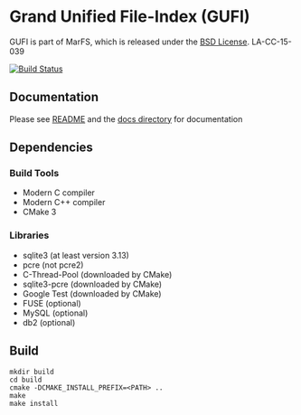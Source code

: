 # Grand Unified File-Index (GUFI)

GUFI is part of MarFS, which is released under the [BSD License](LICENSE.txt).
LA-CC-15-039

[![Build Status](https://travis-ci.com/mar-file-system/GUFI.svg?branch=master)](https://travis-ci.com/mar-file-system/GUFI)

## Documentation
Please see [README](README) and the [docs directory](docs) for documentation

## Dependencies

### Build Tools
- Modern C compiler
- Modern C++ compiler
- CMake 3

### Libraries
- sqlite3 (at least version 3.13)
- pcre (not pcre2)
- C-Thread-Pool (downloaded by CMake)
- sqlite3-pcre (downloaded by CMake)
- Google Test (downloaded by CMake)
- FUSE (optional)
- MySQL (optional)
- db2 (optional)

## Build
```
mkdir build
cd build
cmake -DCMAKE_INSTALL_PREFIX=<PATH> ..
make
make install
```
